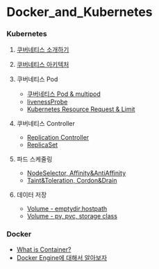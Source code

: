# Docker_and_Kubernetes

### Kubernetes ###
1. [쿠버네티스 소개하기](https://chaaaaewoncode.tistory.com/53)
4. [쿠버네티스 아키텍처](https://chaaaaewoncode.tistory.com/98)
5. 쿠버네티스 Pod
   - [쿠버네티스 Pod & multipod](https://chaaaaewoncode.tistory.com/87)
   - [livenessProbe](https://chaaaaewoncode.tistory.com/99)
   - [Kubernetes Resource Request & Limit](https://chaaaaewoncode.tistory.com/78)
7. 쿠버네티스 Controller
   - [Replication Controller](https://chaaaaewoncode.tistory.com/89)
   - [ReplicaSet](https://chaaaaewoncode.tistory.com/90)


12. 파드 스케줄링
      - [NodeSelector, Affinity&AntiAffinity](https://chaaaaewoncode.tistory.com/107)
      - [Taint&Toleration, Cordon&Drain](https://chaaaaewoncode.tistory.com/108)

14. 데이터 저장
       - [Volume - emptydir,hostpath](https://chaaaaewoncode.tistory.com/46)
      - [Volume - pv, pvc, storage class](https://chaaaaewoncode.tistory.com/56)



### Docker ###
- [What is Container?](https://chaaaaewoncode.tistory.com/55)
- [Docker Engine에 대해서 알아보자](https://chaaaaewoncode.tistory.com/54)

